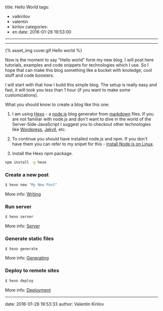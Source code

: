 title: Hello World
tags:
  - valkirilov
  - valentin
  - kirilov
categories:
  - en
date: 2016-01-28 19:53:00
---
---

{% asset_img cover.gif Hello world %}


Now is the moment to say "Hello world" form my new blog. I will post here tutorials, examples and code snippets for technologies which I use. So I hope that can make this blog something like a bucket with knoledge, cool stuff and code boosters.
 
I will start with that how I build this simple blog. The setup is really easy and fast, it will took you less than 1 hour (if you want to make some customizations). 
 
What you should know to create a blog like this one:
 
1.  I am using [Hexo](https://hexo.io/) - a [node.js](https://nodejs.org/en/) blog generator from [markdown](https://en.wikipedia.org/wiki/Markdown) files. If you are not familiar with node.js and don't want to dive in the world of the Server-Side-JavaScript I suggest you to checkout other technologies like [Wordpress](https://wordpress.com/), [Jekyll](https://jekyllrb.com/), etc.

2. To continue you should have installed node.js and npm. If you don't have them you can refer to my snipet for this - [Install Node.js on Linux]().

3. Install the Hexo npm package. 

```bash
npm install -g hexo
```


 
### Create a new post
 
``` bash
$ hexo new "My New Post"
```
 
More info: [Writing](https://hexo.io/docs/writing.html)
 
### Run server
 
``` bash
$ hexo server
```
 
More info: [Server](https://hexo.io/docs/server.html)
 
### Generate static files
 
``` bash
$ hexo generate
```
 
More info: [Generating](https://hexo.io/docs/generating.html)
 
### Deploy to remote sites
 
``` bash
$ hexo deploy
```
 
More info: [Deployment](https://hexo.io/docs/deployment.html)

---
date: 2016-01-28 19:53:33
author: Valentin Kirilov